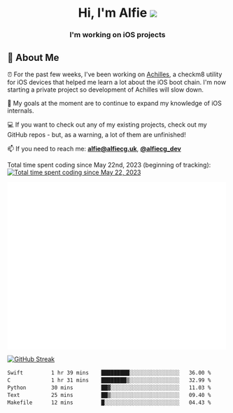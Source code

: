 <h1 align="center">Hi, I'm Alfie <img src="https://raw.githubusercontent.com/MartinHeinz/MartinHeinz/master/wave.gif" width="30px"></h1>
<h3 align="center">I'm working on iOS projects</h3>


## 📖 About Me

⏰ For the past few weeks, I've been working on [Achilles](https://github.com/alfiecg24/Achilles), a checkm8 utility for iOS devices that helped me learn a lot about the iOS boot chain. I'm now starting a private project so development of Achilles will slow down.

🎯 My goals at the moment are to  continue to expand my knowledge of iOS internals.

💻 If you want to check out any of my existing projects, check out my GitHub repos - but, as a warning, a lot of them are unfinished!

📫 If you need to reach me: **alfie@alfiecg.uk**, **[@alfiecg_dev](https://twitter.com/alfiecg_dev)**

Total time spent coding since May 22nd, 2023 (beginning of tracking): [![Total time spent coding since May 22, 2023](https://wakatime.com/badge/user/61592169-b9cf-4af8-b6fa-8ac7d4369b01.svg)](https://wakatime.com/@61592169-b9cf-4af8-b6fa-8ac7d4369b01)


<img align="center" src="/github-metrics.svg" alt="Metrics" width="500">

[![GitHub Streak](https://streak-stats.demolab.com/?user=alfiecg24)](https://git.io/streak-stats)

<!--START_SECTION:waka-->

```txt
Swift         1 hr 39 mins    █████████░░░░░░░░░░░░░░░░   36.00 %
C             1 hr 31 mins    ████████▒░░░░░░░░░░░░░░░░   32.99 %
Python        30 mins         ██▓░░░░░░░░░░░░░░░░░░░░░░   11.03 %
Text          25 mins         ██▒░░░░░░░░░░░░░░░░░░░░░░   09.40 %
Makefile      12 mins         █░░░░░░░░░░░░░░░░░░░░░░░░   04.43 %
```

<!--END_SECTION:waka-->
